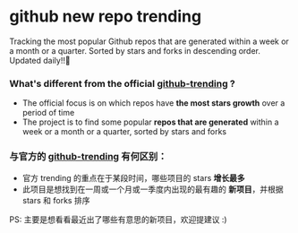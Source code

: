 # github new repo trending
Tracking the most popular Github repos that are generated within a week or a month or a quarter. Sorted by stars and forks in descending order. Updated daily!!🍻

### What's different from the official [github-trending](https://github.com/trending) ?
* The official focus is on which repos have **the most stars growth** over a period of time
* The project is to find some popular **repos that are generated** within a week or a month or a quarter, sorted by stars and forks

### 与官方的 [github-trending](https://github.com/trending) 有何区别：
* 官方 trending 的重点在于某段时间，哪些项目的 stars **增长最多**
* 此项目是想找到在一周或一个月或一季度内出现的最有趣的 **新项目**，并根据 stars 和 forks 排序

PS: 主要是想看看最近出了哪些有意思的新项目，欢迎提建议 :)
